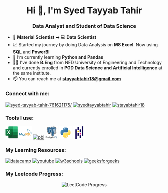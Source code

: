 
<h1 align="center">Hi 👋, I'm Syed Tayyab Tahir</h1>
<h3 align="center">Data Analyst and Student of Data Science</h3>

- 🔬 **Material Scientist** ➡️ 💻 **Data Scientist**
- 📈 Started my journey by doing Data Analysis on **MS Excel**. Now using **SQL** and **PowerBI**
- 🌱 I’m currently learning **Python and Pandas**
- 👨‍🎓 I've done **B.Eng** from NED University of Engineering and Technology and currently enrolled in **PGD Data Science and Artificial Intelligence** at the same institute. 
- 📫 You can reach me at **stayyabtahir18@gmail.com**

<h3 align="left">Connect with me:</h3>
<p align="left">
<a href="https://linkedin.com/in/syed-tayyab-tahir-761621175/" target="blank"><img align="center" src="https://raw.githubusercontent.com/rahuldkjain/github-profile-readme-generator/master/src/images/icons/Social/linked-in-alt.svg" alt="syed-tayyab-tahir-761621175/" height="30" width="40" /></a>
<a href="https://kaggle.com/syedtayyabtahir" target="blank"><img align="center" src="https://raw.githubusercontent.com/rahuldkjain/github-profile-readme-generator/master/src/images/icons/Social/kaggle.svg" alt="syedtayyabtahir" height="30" width="40" /></a>
<a href="https://www.hackerrank.com/stayyabtahir18" target="blank"><img align="center" src="https://raw.githubusercontent.com/rahuldkjain/github-profile-readme-generator/master/src/images/icons/Social/hackerrank.svg" alt="stayabtahir18" height="30" width="40" /></a>
</p>

<h3 align="left">Tools I use:</h3>
<p align="left"> <a href="https://www.microsoft.com/en-us/microsoft-365/excel" target="_blank" rel="noreferrer"><img src="https://github.com/i-syedtayyab/i-syedtayyab/blob/f149468c0eda6624a1a17b19ecb0a31a25f68cbb/Icons/excel.png" alt="excel" width="40" height="40"/></a>
<a href="https://www.mysql.com/" target="_blank" rel="noreferrer"><img src="https://raw.githubusercontent.com/devicons/devicon/master/icons/mysql/mysql-original-wordmark.svg" alt="mysql" width="40" height="40"/></a>  <a href="https://www.microsoft.com/en-us/power-platform/products/power-bi" target="_blank" rel="noreferrer"><img src="https://upload.wikimedia.org/wikipedia/commons/thumb/c/cf/New_Power_BI_Logo.svg/630px-New_Power_BI_Logo.svg.png" alt="pbi" width="40" height="40"/></a>
<a href="https://www.postgresql.org" target="_blank" rel="noreferrer"><img src="https://raw.githubusercontent.com/devicons/devicon/master/icons/postgresql/postgresql-original-wordmark.svg" alt="postgresql" width="40" height="40"/></a> 
<a href="https://www.python.org" target="_blank" rel="noreferrer"><img src="https://raw.githubusercontent.com/devicons/devicon/master/icons/python/python-original.svg" alt="python" width="40" height="40"/></a> 
<a href="https://pandas.pydata.org/" target="_blank" rel="noreferrer"><img src="https://raw.githubusercontent.com/devicons/devicon/2ae2a900d2f041da66e950e4d48052658d850630/icons/pandas/pandas-original.svg" alt="pandas" width="40" height="40"/></a> </p>

<h3 align="left">My Learning Resources:</h3>
<p align="left"> 
<a href="https://www.datacamp.com" target="_blank" rel="noreferrer"><img src="https://avatars.githubusercontent.com/u/6276968?s=280&v=4" alt="datacamp" width="40" height="40"/></a> <a href="https://www.youtube.com/" target="_blank" rel="noreferrer"><img src="https://th.bing.com/th/id/R.a9b50bff2eb7f69ae0aec375a2704452?rik=A2J2wdlyKzKhkA&pid=ImgRaw&r=0" alt="youtube" width="40" height="40"/></a> 
<a href="https://www.w3schools.com" target="_blank" rel="noreferrer"><img src="https://logospng.org/download/w3schools/w3schools-4096.png" alt="w3schools" width="40" height="40"/></a>
<a href="https://www.geeksforgeeks.org" target="_blank" rel="noreferrer"><img src="https://media.geeksforgeeks.org/gfg-gg-logo.svg" alt="geeksforgeeks" width="40" height="40"/></a> </p>

<h3 align="left">My Leetcode Progress:</h3>

<p align="center">
  <img src="https://leetcard.jacoblin.cool/stayyabtahir18?theme=wtf" alt="LeetCode Progress">
</p>
